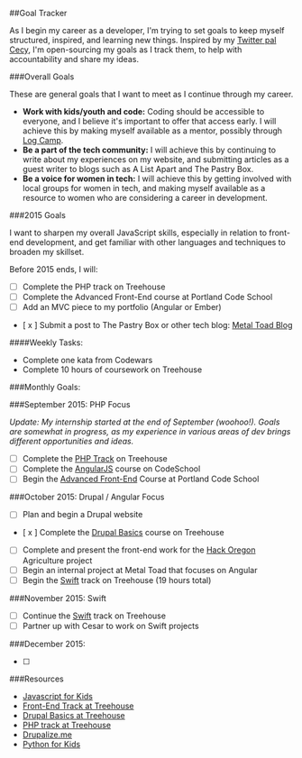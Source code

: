 ##Goal Tracker

As I begin my career as a developer, I'm trying to set goals to keep myself structured, inspired, and  learning new things. Inspired by my [Twitter pal Cecy](https://twitter.com/cecycorrea), I'm open-sourcing my goals as I track them, to help with accountability and share my ideas.

###Overall Goals

These are general goals that I want to meet as I continue through my career.

* **Work with kids/youth and code:** Coding should be accessible to everyone, and I believe it's important to offer that access early. I will achieve this by making myself available as a mentor, possibly through [Log Camp](https://www.logcamp.org/get-involved/for-teachers).
* **Be a part of the tech community:** I will achieve this by continuing to write about my experiences on my website, and submitting articles as a guest writer to blogs such as A List Apart and The Pastry Box. 
* **Be a voice for women in tech:** I will achieve this by getting involved with local groups for women in tech, and making myself available as a resource to women who are considering a career in development.

###2015 Goals

I want to sharpen my overall JavaScript skills, especially in relation to front-end development, and get familiar with other languages and techniques to broaden my skillset. 

Before 2015 ends, I will:

* [ ] Complete the PHP track on Treehouse
* [ ] Complete the Advanced Front-End course at Portland Code School
* [ ] Add an MVC piece to my portfolio (Angular or Ember)
* [ x ] Submit a post to The Pastry Box or other tech blog: [Metal Toad Blog](http://www.metaltoad.com/blog/interns-instantaneous-toadness-internship)

####Weekly Tasks:

* Complete one kata from Codewars
* Complete 10 hours of coursework on Treehouse

###Monthly Goals:

###September 2015: PHP Focus

*Update: My internship started at the end of September (woohoo!). Goals are somewhat in progress, as my experience in various areas of dev brings different opportunities and ideas.* 

* [ ] Complete the [PHP Track](http://teamtreehouse.com/tracks/php-development) on Treehouse
* [ ] Complete the [AngularJS](codeschool.com/courses/shaping-up-with-angular-js) course on CodeSchool
* [ ] Begin the [Advanced Front-End](http://www.portlandcodeschool.com/advancedfe/) Course at Portland Code School

###October 2015: Drupal / Angular Focus

* [ ] Plan and begin a Drupal website
* [ x ] Complete the [Drupal Basics](http://teamtreehouse.com/library/drupal-basics/upcoming) course on Treehouse
* [ ] Complete and present the front-end work for the [Hack Oregon](http://www.hackoregon.org/open-positions) Agriculture project
* [ ] Begin an internal project at Metal Toad that focuses on Angular
* [ ] Begin the [Swift](http://teamtreehouse.com/tracks/ios-development-with-swift) track on Treehouse (19 hours total)

###November 2015: Swift

* [ ] Continue the [Swift](http://teamtreehouse.com/tracks/ios-development-with-swift) track on Treehouse
* [ ] Partner up with Cesar to work on Swift projects

###December 2015: 

* [ ]


###Resources

* [Javascript for Kids](https://www.nostarch.com/javascriptforkids)
* [Front-End Track at Treehouse](http://teamtreehouse.com/tracks/front-end-web-development)
* [Drupal Basics at Treehouse](http://teamtreehouse.com/library/drupal-basics/upcoming)
* [PHP track at Treehouse](http://teamtreehouse.com/tracks/php-development)
* [Drupalize.me](https://drupalize.me/)
* [Python for Kids](https://www.nostarch.com/pythonforkids)